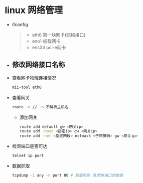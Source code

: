 # linux 网络管理

- ifconfig

  > - eth0 第一块网卡(网络接口)
  > - eno1 板载网卡
  > - ens33 pci-e网卡

- 修改网络接口名称
  - 

- 查看网卡物理连接情况

  ```bash
  mii-tool eth0
  ```

- 查看网关

  ```bash
  route -n // -n 不解析主机名
  ```

  - 添加网关

    ```bash
    route add default gw <网关ip>
    route add -host <指定ip> gw <网关ip>
    route add -net <指定网段> netmask <子网掩码> gw <网关ip>
    ```

- 检测端口是否可达

  ```bash
  telnet ip port
  ```

- 数据抓取

  ```bash
  tcpdump -i any -n port 80 # 抓取所有 请求80端口的数据
  ```

  

